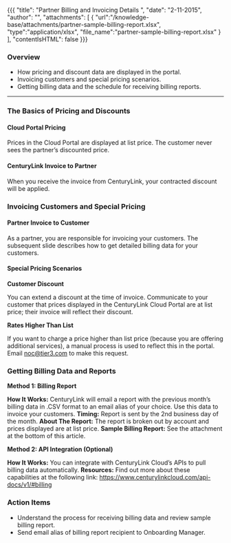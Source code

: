 {{{
  "title": "Partner Billing and Invoicing Details ",
  "date": "2-11-2015",
  "author": "",
  "attachments": [
    {
      "url":"/knowledge-base/attachments/partner-sample-billing-report.xlsx",
      "type":"application/xlsx",
      "file_name":"partner-sample-billing-report.xlsx"
    }
  ],
  "contentIsHTML": false
}}}


### Overview
* How pricing and discount data are displayed in the portal. 
* Invoicing customers and special pricing scenarios.
* Getting billing data and the schedule for receiving billing reports.

---

### The Basics of Pricing and Discounts

#### Cloud Portal Pricing

Prices in the Cloud Portal are displayed at list price. The customer never sees the partner’s discounted price.

#### CenturyLink Invoice to Partner

When you receive the invoice from CenturyLink, your contracted discount will be applied.

### Invoicing Customers and Special Pricing

#### Partner Invoice to Customer

As a partner, you are responsible for invoicing your customers. The subsequent slide describes how to get detailed billing data for your customers. 

#### Special Pricing Scenarios

**Customer Discount**

You can extend a discount at the time of invoice. Communicate to your customer that prices displayed in the CenturyLink Cloud Portal are at list price; their invoice will reflect their discount. 

**Rates Higher Than List**

If you want to charge a price higher than list price (because you are offering additional services), a manual process is used to reflect this in the portal.  Email noc@tier3.com to make this request. 

### Getting Billing Data and Reports

**Method 1: Billing Report**

**How It Works:** CenturyLink will email a report with the previous month’s billing data in .CSV format to an email alias of your choice.  Use this data to invoice your customers. 
**Timing:** Report is sent by the 2nd business day of the month.
**About The Report:** The report is broken out by account and prices displayed are at list price.
**Sample Billing Report:** See the attachment at the bottom of this article.

**Method 2: API Integration (Optional)**

**How It Works:** You can integrate with CenturyLink Cloud’s APIs to pull billing data automatically. 
**Resources:** Find out more about these capabilities at the following link: https://www.centurylinkcloud.com/api-docs/v1/#billing


### Action Items

* Understand the process for receiving billing data and review sample billing report.
* Send email alias of billing report recipient to Onboarding Manager.

